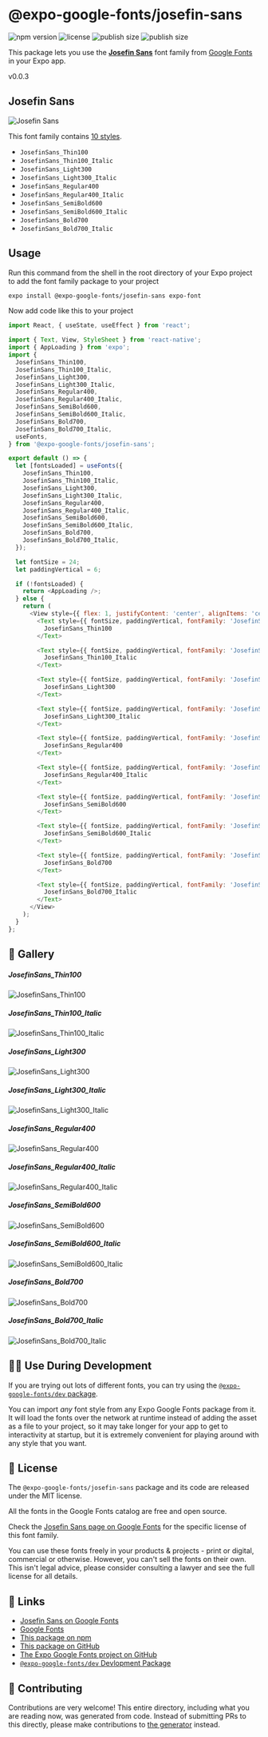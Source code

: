 # @expo-google-fonts/josefin-sans

![npm version](https://flat.badgen.net/npm/v/@expo-google-fonts/josefin-sans)
![license](https://flat.badgen.net/github/license/expo/google-fonts)
![publish size](https://flat.badgen.net/packagephobia/install/@expo-google-fonts/josefin-sans)
![publish size](https://flat.badgen.net/packagephobia/publish/@expo-google-fonts/josefin-sans)

This package lets you use the [**Josefin Sans**](https://fonts.google.com/specimen/Josefin+Sans) font family from [Google Fonts](https://fonts.google.com/) in your Expo app.

v0.0.3

## Josefin Sans

![Josefin Sans](./font-family.png)

This font family contains [10 styles](#-gallery).

- `JosefinSans_Thin100`
- `JosefinSans_Thin100_Italic`
- `JosefinSans_Light300`
- `JosefinSans_Light300_Italic`
- `JosefinSans_Regular400`
- `JosefinSans_Regular400_Italic`
- `JosefinSans_SemiBold600`
- `JosefinSans_SemiBold600_Italic`
- `JosefinSans_Bold700`
- `JosefinSans_Bold700_Italic`

## Usage

Run this command from the shell in the root directory of your Expo project to add the font family package to your project
```sh
expo install @expo-google-fonts/josefin-sans expo-font
```

Now add code like this to your project
```js
import React, { useState, useEffect } from 'react';

import { Text, View, StyleSheet } from 'react-native';
import { AppLoading } from 'expo';
import {
  JosefinSans_Thin100,
  JosefinSans_Thin100_Italic,
  JosefinSans_Light300,
  JosefinSans_Light300_Italic,
  JosefinSans_Regular400,
  JosefinSans_Regular400_Italic,
  JosefinSans_SemiBold600,
  JosefinSans_SemiBold600_Italic,
  JosefinSans_Bold700,
  JosefinSans_Bold700_Italic,
  useFonts,
} from '@expo-google-fonts/josefin-sans';

export default () => {
  let [fontsLoaded] = useFonts({
    JosefinSans_Thin100,
    JosefinSans_Thin100_Italic,
    JosefinSans_Light300,
    JosefinSans_Light300_Italic,
    JosefinSans_Regular400,
    JosefinSans_Regular400_Italic,
    JosefinSans_SemiBold600,
    JosefinSans_SemiBold600_Italic,
    JosefinSans_Bold700,
    JosefinSans_Bold700_Italic,
  });

  let fontSize = 24;
  let paddingVertical = 6;

  if (!fontsLoaded) {
    return <AppLoading />;
  } else {
    return (
      <View style={{ flex: 1, justifyContent: 'center', alignItems: 'center' }}>
        <Text style={{ fontSize, paddingVertical, fontFamily: 'JosefinSans_Thin100' }}>
          JosefinSans_Thin100
        </Text>

        <Text style={{ fontSize, paddingVertical, fontFamily: 'JosefinSans_Thin100_Italic' }}>
          JosefinSans_Thin100_Italic
        </Text>

        <Text style={{ fontSize, paddingVertical, fontFamily: 'JosefinSans_Light300' }}>
          JosefinSans_Light300
        </Text>

        <Text style={{ fontSize, paddingVertical, fontFamily: 'JosefinSans_Light300_Italic' }}>
          JosefinSans_Light300_Italic
        </Text>

        <Text style={{ fontSize, paddingVertical, fontFamily: 'JosefinSans_Regular400' }}>
          JosefinSans_Regular400
        </Text>

        <Text style={{ fontSize, paddingVertical, fontFamily: 'JosefinSans_Regular400_Italic' }}>
          JosefinSans_Regular400_Italic
        </Text>

        <Text style={{ fontSize, paddingVertical, fontFamily: 'JosefinSans_SemiBold600' }}>
          JosefinSans_SemiBold600
        </Text>

        <Text style={{ fontSize, paddingVertical, fontFamily: 'JosefinSans_SemiBold600_Italic' }}>
          JosefinSans_SemiBold600_Italic
        </Text>

        <Text style={{ fontSize, paddingVertical, fontFamily: 'JosefinSans_Bold700' }}>
          JosefinSans_Bold700
        </Text>

        <Text style={{ fontSize, paddingVertical, fontFamily: 'JosefinSans_Bold700_Italic' }}>
          JosefinSans_Bold700_Italic
        </Text>
      </View>
    );
  }
};

```

## 🔡 Gallery

##### JosefinSans_Thin100
![JosefinSans_Thin100](./d9274027036e4bec6eeac49709c56529144d0714f2d42cfefabb8f29aa669110.ttf.png)

##### JosefinSans_Thin100_Italic
![JosefinSans_Thin100_Italic](./fe583724f6b3b6ff7f2a65b872c7a8be86957b1f03d8efb03b7c3a83271d22f0.ttf.png)

##### JosefinSans_Light300
![JosefinSans_Light300](./2bfd7038e00c3bcb80df604697efc092891a519557503aab5b119fad6fb79d41.ttf.png)

##### JosefinSans_Light300_Italic
![JosefinSans_Light300_Italic](./7ab4a22bc24c0da9b9abeae23dcabe78ebe9cb10010845ffc5b916764b87f63a.ttf.png)

##### JosefinSans_Regular400
![JosefinSans_Regular400](./ad0ce8b3f694b796a43e60893235246f404c728782ef2719a3122b54b6aee1d6.ttf.png)

##### JosefinSans_Regular400_Italic
![JosefinSans_Regular400_Italic](./e240205c12a00fd8fec9a99ee4ce68015307c91c1dc38586775ff103177bbf6b.ttf.png)

##### JosefinSans_SemiBold600
![JosefinSans_SemiBold600](./1af031215debaf6e64b6373e58d995de8763c248952fcf2a5f2b03b1cff3e26f.ttf.png)

##### JosefinSans_SemiBold600_Italic
![JosefinSans_SemiBold600_Italic](./d8d67f5eb2f1bd5f94c9574d8aee64e7e1706e25d0e4715e73d236bf12efeca0.ttf.png)

##### JosefinSans_Bold700
![JosefinSans_Bold700](./dd252f6382ade7107cb7955cfb5062f3b8b8546376fd9bdb6774fc830292db75.ttf.png)

##### JosefinSans_Bold700_Italic
![JosefinSans_Bold700_Italic](./de8609adb9deaf3cd40532c56050226a1aa22c9f100b56fd248fd4b77fd8fd88.ttf.png)


## 👩‍💻 Use During Development

If you are trying out lots of different fonts, you can try using the [`@expo-google-fonts/dev` package](https://github.com/expo/google-fonts/tree/master/font-packages/dev#readme).

You can import *any* font style from any Expo Google Fonts package from it. It will load the fonts
over the network at runtime instead of adding the asset as a file to your project, so it may take longer
for your app to get to interactivity at startup, but it is extremely convenient
for playing around with any style that you want.

## 📖 License

The `@expo-google-fonts/josefin-sans` package and its code are released under the MIT license.

All the fonts in the Google Fonts catalog are free and open source.

Check the [Josefin Sans page on Google Fonts](https://fonts.google.com/specimen/Josefin+Sans) for the specific license of this font family.

You can use these fonts freely in your products & projects - print or digital, commercial or otherwise. However, you can't sell the fonts on their own. This isn't legal advice, please consider consulting a lawyer and see the full license for all details.

## 🔗 Links

- [Josefin Sans on Google Fonts](https://fonts.google.com/specimen/Josefin+Sans)
- [Google Fonts](https://fonts.google.com/)
- [This package on npm](https://www.npmjs.com/package/@expo-google-fonts/josefin-sans)
- [This package on GitHub](https://github.com/expo/google-fonts/tree/master/font-packages/josefin-sans)
- [The Expo Google Fonts project on GitHub](https://github.com/expo/google-fonts)
- [`@expo-google-fonts/dev` Devlopment Package](https://github.com/expo/google-fonts/tree/master/font-packages/dev)


## 🤝 Contributing

Contributions are very welcome! This entire directory, including what you are reading now, was generated from code. Instead of submitting PRs to this directly, please make contributions to [the generator](https://github.com/expo/google-fonts/tree/master/packages/generator) instead.
